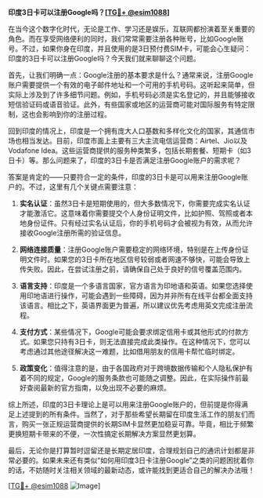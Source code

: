 **印度3日卡可以注册Google吗？[[TG💪+ @esim1088](https://t.me/s/esim1088)]**

在当今这个数字化时代，无论是工作、学习还是娱乐，互联网都扮演着至关重要的角色。而在享受网络便利的同时，我们常常需要注册各种账号，比如Google账号。不过，如果你身在印度，并且使用的是3日预付费SIM卡，可能会心生疑问：印度的3日卡可以注册Google吗？今天我们就来聊聊这个问题。

首先，让我们明确一点：Google注册的基本要求是什么？通常来说，注册Google账户需要提供一个有效的电子邮件地址和一个可用的手机号码。这听起来简单，但实际上涉及到了许多细节问题。例如，手机号码必须是实名登记的，并且能够接收短信验证码或语音验证。此外，有些国家或地区的运营商可能对国际服务有特定限制，这也会影响到你的注册过程。

回到印度的情况上，印度是一个拥有庞大人口基数和多样化文化的国家，其通信市场也相当发达。目前，印度市面上主要有三大主流电信运营商：Airtel、Jio以及Vodafone Idea。这些运营商提供的服务种类繁多，包括长期套餐、短期卡（如3日卡）等。那么问题来了，印度的3日卡是否满足注册Google账户的需求呢？

答案是肯定的——只要符合一定的条件，印度的3日卡是可以用来注册Google账户的。不过，这里有几个关键点需要注意：

1. **实名认证**：虽然3日卡是短期使用的，但大多数情况下，你需要完成实名认证才能激活它。这意味着你需要提交个人身份证明文件，比如护照、驾照或者本地身份证件。只有经过实名认证后，你的手机号码才会被视为有效，从而允许接收Google注册所需的验证信息。

2. **网络连接质量**：注册Google账户需要稳定的网络环境，特别是在上传身份证明文件时。如果您的3日卡所在地区信号较弱或者网速不够快，可能会导致上传失败。因此，在尝试注册之前，请确保自己处于良好的信号覆盖范围内。

3. **语言支持**：印度是一个多语言国家，官方语言为印地语和英语。如果您选择使用印地语进行操作，可能会遇到一些障碍，因为并非所有在线平台都全面支持该语言。相比之下，英语界面更为普遍，所以建议优先考虑用英文完成注册流程。

4. **支付方式**：某些情况下，Google可能会要求绑定信用卡或其他形式的付款方式。如果您只持有3日卡，则无法直接完成此类操作。在这种情况下，您可以考虑通过其他途径解决这一难题，比如借用朋友的信用卡帮忙临时绑定。

5. **政策变化**：值得注意的是，由于各国政府对于跨境数据传输和个人隐私保护有着不同的规定，Google的服务条款也可能随之调整。因此，在实际操作前最好查阅最新的官方指南，以免出现不必要的麻烦。

综上所述，印度的3日卡理论上是可以用来注册Google账户的，但前提是你得满足上述提到的所有条件。当然了，对于那些希望长期留在印度生活工作的朋友们而言，购买一张正规运营商提供的长期SIM卡显然更加稳妥可靠。毕竟，相比于频繁更换短期卡带来的不便，一次性搞定长期解决方案显然更划算。

最后，无论你是打算暂时逗留还是长期定居印度，合理规划自己的通讯计划都是非常必要的。如果未来还有类似“如何用印度3日卡注册Google”之类的问题困扰着你的话，不妨随时关注相关领域的最新动态，或许能找到更适合自己的解决办法哦！

[[TG💪+ @esim1088](https://t.me/s/esim1088) ![Image](https://i.postimg.cc/4NQfJmqS/Snipaste-2025-05-13-00-14-12.png)]
